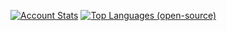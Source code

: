 [![Account Stats](https://github-readme-stats-fork.vercel.app/api?username=soar&count_private=true&show_icons=true&theme=dracula)](https://github.com/soar)
[![Top Languages (open-source)](https://github-readme-stats-fork.vercel.app/api/top-langs/?username=soar&theme=dracula)](https://github.com/soar)

<!--
**soar/soar** is a ✨ _special_ ✨ repository because its `README.md` (this file) appears on your GitHub profile.

Here are some ideas to get you started:

- Hi there 👋
- 🔭 I’m currently working on ...
- 🌱 I’m currently learning ...
- 👯 I’m looking to collaborate on ...
- 🤔 I’m looking for help with ...
- 💬 Ask me about ...
- 📫 How to reach me: ...
- 😄 Pronouns: ...
- ⚡ Fun fact: ...
-->
